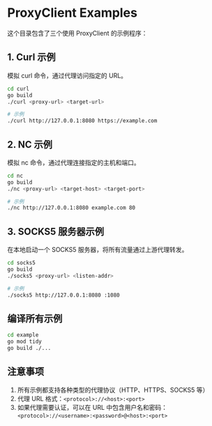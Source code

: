 # ProxyClient Examples

这个目录包含了三个使用 ProxyClient 的示例程序：

## 1. Curl 示例

模拟 curl 命令，通过代理访问指定的 URL。

```bash
cd curl
go build
./curl <proxy-url> <target-url>

# 示例
./curl http://127.0.0.1:8080 https://example.com
```

## 2. NC 示例

模拟 nc 命令，通过代理连接指定的主机和端口。

```bash
cd nc
go build
./nc <proxy-url> <target-host> <target-port>

# 示例
./nc http://127.0.0.1:8080 example.com 80
```

## 3. SOCKS5 服务器示例

在本地启动一个 SOCKS5 服务器，将所有流量通过上游代理转发。

```bash
cd socks5
go build
./socks5 <proxy-url> <listen-addr>

# 示例
./socks5 http://127.0.0.1:8080 :1080
```

## 编译所有示例

```bash
cd example
go mod tidy
go build ./...
```

## 注意事项

1. 所有示例都支持各种类型的代理协议（HTTP、HTTPS、SOCKS5 等）
2. 代理 URL 格式：`<protocol>://<host>:<port>`
3. 如果代理需要认证，可以在 URL 中包含用户名和密码：`<protocol>://<username>:<password>@<host>:<port>`
